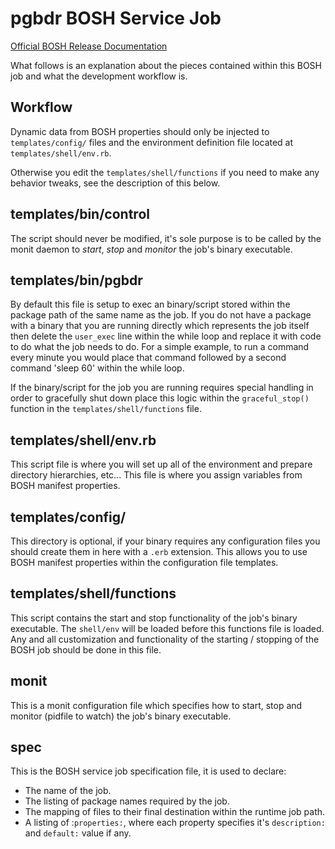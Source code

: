 # pgbdr BOSH Service Job

[Official BOSH Release Documentation](http://bosh.io/docs/create-release.html)

What follows is an explanation about the pieces contained within this BOSH job
and what the development workflow is.

## Workflow

Dynamic data from BOSH properties should only be injected to `templates/config/` 
files and the environment definition file located at `templates/shell/env.rb`.

Otherwise you edit the `templates/shell/functions` if you need to make any behavior 
tweaks, see the description of this below.

## templates/bin/control

The script should never be modified, it's sole purpose
is to be called by the monit daemon to *start*, *stop* and *monitor* the job's
binary executable.

## templates/bin/pgbdr

By default this file is setup to exec an binary/script stored within the package
path of the same name as the job. If you do not have a package with a binary 
that you are running directly which represents the job itself then delete the 
`user_exec` line within the while loop and replace it with code to do what the 
job needs to do. For a simple example, to run a command every minute you would 
place that command followed by a second command 'sleep 60' within the while loop.

If the binary/script for the job you are running requires special handling 
in order to gracefully shut down place this logic within the `graceful_stop()`
function in the `templates/shell/functions` file.

## templates/shell/env.rb

This script file is where you will set up all of the environment and prepare 
directory hierarchies, etc... This file is where you assign variables from 
BOSH manifest properties.

## templates/config/

This directory is optional, if your binary requires any configuration files you
should create them in here with a `.erb` extension. This allows you to use
BOSH manifest properties within the configuration file templates.

## templates/shell/functions

This script contains the start and stop functionality of the job's binary 
executable. The `shell/env` will be loaded before this functions file is 
loaded. Any and all customization and functionality of the starting / stopping
of the BOSH job should be done in this file.

## monit

This is a monit configuration file which specifies how to start, stop and monitor
(pidfile to watch) the job's binary executable.

## spec

This is the BOSH service job specification file, it is used to declare:

* The name of the job.
* The listing of package names required by the job.
* The mapping of files to their final destination within the runtime job path.
* A listing of :`properties:`, where each property specifies it's 
  `description:` and `default:` value if any.


